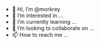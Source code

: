 - 👋 Hi, I’m @morkrey
- 👀 I’m interested in ...
- 🌱 I’m currently learning ...
- 💞️ I’m looking to collaborate on ...
- 📫 How to reach me ...

<!---
morkrey/morkrey is a ✨ special ✨ repository because its `README.md` (this file) appears on your GitHub profile.
You can click the Preview link to take a look at your changes.
--->
